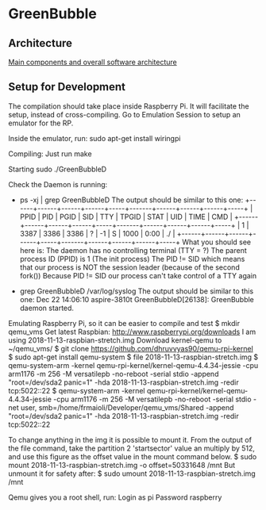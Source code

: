 # GreenBubble

## Architecture
[Main components and overall software architecture](docs/GB_Arch.png)


## Setup for Development
The compilation should take place inside Raspberry Pi. It will facilitate the setup, instead of cross-compiling.
Go to Emulation Session to setup an emulator for the RP.

Inside the emulator, run:
sudo apt-get install wiringpi

Compiling:
Just run make

Starting
sudo ./GreenBubbleD

Check the Daemon is running:
- ps -xj | grep GreenBubbleD
	The output should be similar to this one:
	+------+------+------+------+-----+-------+------+------+------+-----+
	| PPID | PID  | PGID | SID  | TTY | TPGID | STAT | UID  | TIME | CMD |
	+------+------+------+------+-----+-------+------+------+------+-----+
	|    1 | 3387 | 3386 | 3386 | ?   |    -1 | S    | 1000 | 0:00 | ./  |
	+------+------+------+------+-----+-------+------+------+------+-----+
	What you should see here is:
		The daemon has no controlling terminal (TTY = ?)
		The parent process ID (PPID) is 1 (The init process)
		The PID != SID which means that our process is NOT the session leader
		(because of the second fork())
		Because PID != SID our process can't take control of a TTY again

- grep GreenBubbleD /var/log/syslog
	The output should be similar to this one:
	Dec 22 14:06:10 aspire-3810t GreenBubbleD[26138]: GreenBubble daemon started.


Emulating Raspberry Pi, so it can be easier to compile and test
$ mkdir qemu_vms
Get latest Raspbian: http://www.raspberrypi.org/downloads
I am using 2018-11-13-raspbian-stretch.img
Download kernel-qemu to ~/qemu_vms/
$ git clone https://github.com/dhruvvyas90/qemu-rpi-kernel
$ sudo apt-get install qemu-system
$ file 2018-11-13-raspbian-stretch.img
$ qemu-system-arm -kernel qemu-rpi-kernel/kernel-qemu-4.4.34-jessie -cpu arm1176 -m 256 -M versatilepb -no-reboot -serial stdio -append "root=/dev/sda2 panic=1" -hda 2018-11-13-raspbian-stretch.img -redir tcp:5022::22
$ qemu-system-arm -kernel qemu-rpi-kernel/kernel-qemu-4.4.34-jessie -cpu arm1176 -m 256 -M versatilepb -no-reboot -serial stdio -net user, smb=/home/frmaioli/Developer/qemu_vms/Shared -append "root=/dev/sda2 panic=1" -hda 2018-11-13-raspbian-stretch.img -redir tcp:5022::22

To change anything in the img it is possible to mount it. From the output of the file command, take the partition 2 'startsector' value an multiply by 512, and use this figure as the offset value in the mount command below.
$ sudo mount 2018-11-13-raspbian-stretch.img -o offset=50331648 /mnt
But unmount it for safety after:
$ sudo umount 2018-11-13-raspbian-stretch.img /mnt


Qemu gives you a root shell, run:
Login as pi
Password raspberry

